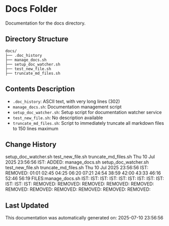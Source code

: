 <!-- filepath: /home/michaelnewham/Projects/create_python_project/scripts/docs/aboutthisfolder.md -->
# Docs Folder

Documentation for the docs directory.

## Directory Structure

```
docs/
├── .doc_history
├── manage_docs.sh
├── setup_doc_watcher.sh
├── test_new_file.sh
├── truncate_md_files.sh
```

## Contents Description

- `.doc_history`: ASCII text, with very long lines (302)
- `manage_docs.sh`: Documentation management script
- `setup_doc_watcher.sh`: Setup script for documentation watcher service
- `test_new_file.sh`: No description available
- `truncate_md_files.sh`: Script to immediately truncate all markdown files to 150 lines maximum

## Change History

setup_doc_watcher.sh
test_new_file.sh
truncate_md_files.sh
Thu 10 Jul 2025 23:56:56 IST: ADDED: manage_docs.sh setup_doc_watcher.sh test_new_file.sh truncate_md_files.sh 
Thu 10 Jul 2025 23:56:56 IST: REMOVED:            01:01 02:45 04:25 06:20 07:21 24:54 38:59 42:00 43:33 46:16 52:46 56:19 FILES:manage_docs.sh IST: IST: IST: IST: IST: IST: IST: IST: IST: IST: IST: IST: REMOVED: REMOVED: REMOVED: REMOVED: REMOVED: REMOVED: REMOVED: REMOVED: REMOVED: REMOVED: REMOVED: 

## Last Updated

This documentation was automatically generated on: 2025-07-10 23:56:56

